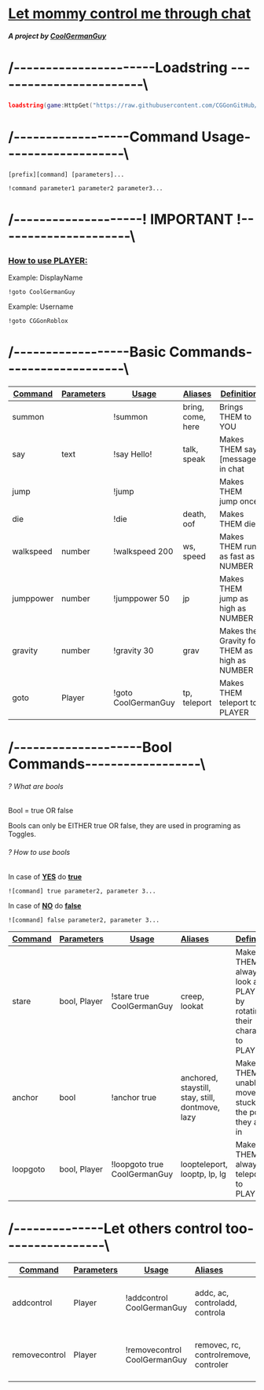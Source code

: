 # <u>Let mommy control me through chat</u>

##### A project by [CoolGermanGuy](https://www.roblox.com/users/1136054560/profile)

# /----------------------Loadstring ------------------------\

```lua
loadstring(game:HttpGet("https://raw.githubusercontent.com/CGGonGitHub/Roblox/main/CONTROL%20/Let%20mommy%20control%20me%20through%20chat.lua"))()
```

# /------------------Command Usage-------------------\

```
[prefix][command] [parameters]...
```

```
!command parameter1 parameter2 parameter3...
```

# /--------------------! IMPORTANT !---------------------\

### <u>How to use PLAYER:</u>

Example: DisplayName

```
!goto CoolGermanGuy
```

Example: Username

```
!goto CGGonRoblox
```

# /------------------Basic Commands-------------------\

| <u>**Command**</u> | <u>**Parameters**</u> | <u>**Usage**</u>    | <u>**Aliases**</u> | <u>**Definition**</u>                        |
| ------------------ | --------------------- | ------------------- | ------------------ | -------------------------------------------- |
| summon             |                       | !summon             | bring, come, here  | Brings THEM to YOU                           |
| say                | text                  | !say Hello!         | talk, speak        | Makes THEM say [message] in chat             |
| jump               |                       | !jump               |                    | Makes THEM jump once                         |
| die                |                       | !die                | death, oof         | Makes THEM die                               |
| walkspeed          | number                | !walkspeed 200      | ws, speed          | Makes THEM run as fast as NUMBER             |
| jumppower          | number                | !jumppower 50       | jp                 | Makes THEM jump as high as NUMBER            |
| gravity            | number                | !gravity 30         | grav               | Makes the Gravity for THEM as high as NUMBER |
| goto               | Player                | !goto CoolGermanGuy | tp, teleport       | Makes THEM teleport to PLAYER                |

# /--------------------Bool Commands------------------\

###### *? What are bools*

Bool = true OR false

Bools can only be EITHER true OR false, they are used in programing as Toggles.

###### ? How to use bools

In case of **<u>YES</u>** do **<u>true</u>**

```
![command] true parameter2, parameter 3...
```

In case of **<u>NO</u>** do **<u>false</u>**

```
![command] false parameter2, parameter 3...
```

| <u>**Command**</u> | <u>**Parameters**</u> | <u>**Usage**</u>             | <u>**Aliases**</u>                               | <u>**Definition**</u>                                                  |
| ------------------ | --------------------- | ---------------------------- |:------------------------------------------------ |:---------------------------------------------------------------------- |
| stare              | bool, Player          | !stare true CoolGermanGuy    | creep, lookat                                    | Makes THEM always look at PLAYER by rotating their character to PLAYER |
| anchor             | bool                  | !anchor true                 | anchored, staystill, stay, still, dontmove, lazy | Makes THEM unable to move and stuck in the pose they are in            |
| loopgoto           | bool, Player          | !loopgoto true CoolGermanGuy | loopteleport, looptp, lp, lg                     | Makes THEM always teleport to PLAYER                                   |

# /--------------Let others control too----------------\

| <u>**Command**</u> | <u>**Parameters**</u> | <u>**Usage**</u>             | <u>**Aliases**</u>                    | <u>**Definition**</u>               |
| ------------------ | --------------------- | ---------------------------- |:------------------------------------- |:----------------------------------- |
| addcontrol         | Player                | !addcontrol CoolGermanGuy    | addc, ac, controladd, controla        | Makes PLAYER able to control THEM   |
| removecontrol      | Player                | !removecontrol CoolGermanGuy | removec, rc, controlremove, controler | Makes PLAYER unable to control THEM |
